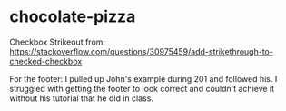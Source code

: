 # chocolate-pizza

Checkbox Strikeout from:
https://stackoverflow.com/questions/30975459/add-strikethrough-to-checked-checkbox

For the footer: I pulled up John's example during 201 and followed his. I struggled with getting the footer to look correct and couldn't achieve it without his tutorial that he did in class.